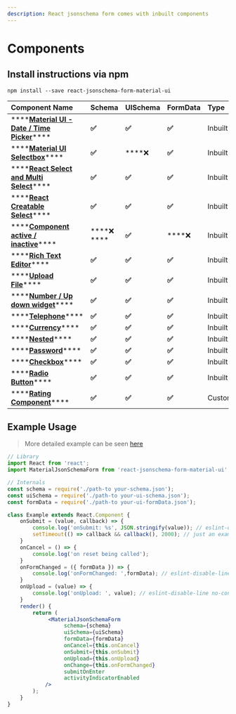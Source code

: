 ```yaml
---
description: React jsonschema form comes with inbuilt components
---
```


# Components

## Install instructions via npm

```text
npm install --save react-jsonschema-form-material-ui
```

| **Component Name** | Schema | UISchema | FormData | Type | **Status** |
| :--- | :--- | :--- | :--- | :--- | :--- |
| \*\*\*\*[**Material UI - Date / Time Picker**](material-ui-date-time-picker.md)\*\*\*\* |     **✅**  |     **✅**  |     **✅**   | Inbuilt |  ****[**Done**](material-ui-date-time-picker.md)\*\*\*\* |
| \*\*\*\*[**Material UI Selectbox**](select-box/material-select.md)\*\*\*\* |     **✅**   |   ****❌  |     **✅**   | Inbuilt |  [**Done**](select-box/react-select.md)\*\*\*\* |
| \*\*\*\*[**React Select and Multi Select**](select-box/react-select.md)\*\*\*\* |     **✅**  |     **✅**   |     **✅**   | Inbuilt |  [**Done**](select-box/react-select.md)\*\*\*\* |
| \*\*\*\*[**React Creatable Select**](select-box/creatable-select.md)\*\*\*\* |     **✅**  |     **✅**   |     **✅**   | Inbuilt |  [**Done**](select-box/creatable-select.md)\*\*\*\* |
| \*\*\*\*[**Component active / inactive**](component-active-inactive.md)\*\*\*\* |   ****❌  **** |     **✅**   |   ****❌  | Inbuilt |  [**Done**](component-active-inactive.md)\*\*\*\* |
| \*\*\*\*[**Rich Text Editor**](rich-text-editor.md)\*\*\*\* |     **✅**  |     **✅**   |     **✅**   | Inbuilt |  [**Done**](rich-text-editor.md)\*\*\*\* |
| \*\*\*\*[**Upload File**](upload-file.md)\*\*\*\* |     **✅**   |     **✅**   |     **✅**   | Inbuilt |  [**Done**](upload-file.md)\*\*\*\* |
| \*\*\*\*[**Number / Up down widget**](number-up-down-widget.md)\*\*\*\* |     **✅**  |     **✅**   |     **✅**   | Inbuilt |  [**Done**](number-up-down-widget.md)\*\*\*\* |
| \*\*\*\*[**Telephone**](telephone.md)\*\*\*\* |     **✅**  |     **✅**   |     **✅**   | Inbuilt |  [**Done**](currency.md)\*\*\*\* |
| \*\*\*\*[**Currency**](currency.md)\*\*\*\* |     **✅**  |     **✅**   |     **✅**   | Inbuilt |  [**Done**](currency.md)\*\*\*\* |
| \*\*\*\*[**Nested**](nested.md)\*\*\*\* |     **✅**  |     **✅**   |     **✅**   | Inbuilt |  [**Done**](nested.md)\*\*\*\* |
| \*\*\*\*[**Password**](password.md)\*\*\*\* |     **✅**   |     **✅**   |     **✅**   | Inbuilt |  [**Done**](password.md)\*\*\*\* |
| \*\*\*\*[**Checkbox**](checkbox.md)\*\*\*\* |     **✅**  |     **✅**   |     **✅**   | Inbuilt |  [**Done**](checkbox.md)\*\*\*\* |
| \*\*\*\*[**Radio Button**](radio-button.md)\*\*\*\* |     **✅**  |     **✅**   |     **✅**   | Inbuilt |  [**Done**](radio-button.md)\*\*\*\* |
| \*\*\*\*[**Rating Component**](custom-components/rating-component-example.md)\*\*\*\* |     **✅**  |     **✅**   |     **✅**   | Custom |  [**Done**](custom-components/rating-component-example.md)\*\*\*\* |

## Example Usage

> More detailed example can be seen [here](https://github.com/vip-git/react-jsonschema-form-material-ui/blob/master/src/demo/body/Example.jsx)

```jsx
// Library
import React from 'react';
import MaterialJsonSchemaForm from 'react-jsonschema-form-material-ui';

// Internals
const schema = require('./path-to your-schema.json');
const uiSchema = require('./path-to your-ui-schema.json');
const formData = require('./path-to your-ui-formData.json');

class Example extends React.Component {
    onSubmit = (value, callback) => {
        console.log('onSubmit: %s', JSON.stringify(value)); // eslint-disable-line no-console
        setTimeout(() => callback && callback(), 2000); // just an example in real world can be your XHR call
    }
    onCancel = () => {
        console.log('on reset being called');
    }
    onFormChanged = ({ formData }) => {
        console.log('onFormChanged: ',formData); // eslint-disable-line no-console
    }
    onUpload = (value) => {
        console.log('onUpload: ', value); // eslint-disable-line no-console
    }
    render() {
        return (
             <MaterialJsonSchemaForm
                  schema={schema}
                  uiSchema={uiSchema}
                  formData={formData}
                  onCancel={this.onCancel}
                  onSubmit={this.onSubmit}
                  onUpload={this.onUpload}
                  onChange={this.onFormChanged}
                  submitOnEnter
                  activityIndicatorEnabled
            />
        );
    }
}
```

